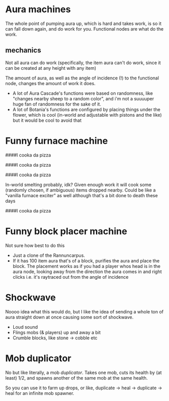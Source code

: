 # Aura machines

The whole point of pumping aura up, which is hard and takes work, is so it can fall down again, and do work for you. Functional nodes are what do the work.

## mechanics

Not all aura can do work (specifically, the item aura can't do work, since it can be created at any height with any item)

The amount of aura, as well as the angle of incidence (!) to the functional node, changes the amount of work it does.

* A lot of Aura Cascade's functions were based on randomness, like "changes nearby sheep to a random color", and i'm not a suuuuper huge fan of randomness for the sake of it.
* A lot of Botania's functions are configured by placing things under the flower, which is cool (in-world and adjustable with pistons and the like) but it would be cool to avoid that

# Funny furnace machine

####I cooka da pizza

####I cooka da pizza

####I cooka da pizza

In-world smelting probably, idk? Given enough work it will cook some (randomly chosen, if ambiguous) items dropped nearby. Could be like a "vanilla furnace exciter" as well although that's a bit done to death these days

####I cooka da pizza

# Funny block placer machine

Not sure how best to do this

* Just a clone of the Rannuncarpus.
* If it has 100 item aura that's of a block, purifies the aura and place the block. The placement works as if you had a player whos head is in the aura node, looking away from the direction the aura comes in and right clicks i.e. it's raytraced out from the angle of incidence

# Shockwave

Noooo idea what this would do, but I like the idea of sending a whole ton of aura straight down at once causing some sort of shockwave.

* Loud sound
* Flings mobs (& players) up and away a bit
* Crumble blocks, like stone -> cobble etc

# Mob duplicator

No but like literally, a mob *duplicator*. Takes one mob, cuts its health by (at least) 1/2, and spawns another of the same mob at the same health.

So you can use it to farm up drops, or like, duplicate -> heal -> duplicate -> heal for an infinite mob spawner.